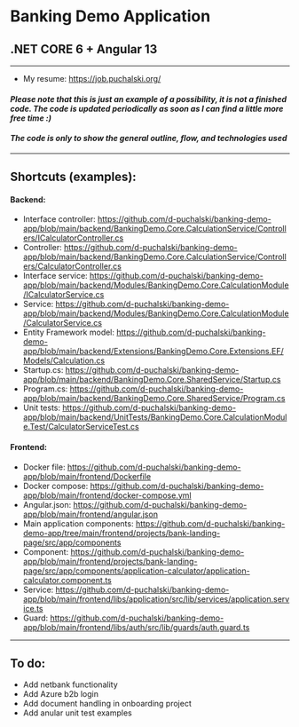# Banking Demo Application
## .NET CORE 6 + Angular 13
---

- My resume: https://job.puchalski.org/

#### _Please note that this is just an example of a possibility, it is not a finished code. The code is updated periodically as soon as I can find a little more free time :)_
#### _The code is only to show the general outline, flow, and technologies used_
---
## Shortcuts (examples):
#### Backend:
- Interface controller: https://github.com/d-puchalski/banking-demo-app/blob/main/backend/BankingDemo.Core.CalculationService/Controllers/ICalculatorController.cs
- Controller: https://github.com/d-puchalski/banking-demo-app/blob/main/backend/BankingDemo.Core.CalculationService/Controllers/CalculatorController.cs
- Interface service: https://github.com/d-puchalski/banking-demo-app/blob/main/backend/Modules/BankingDemo.Core.CalculationModule/ICalculatorService.cs
- Service: https://github.com/d-puchalski/banking-demo-app/blob/main/backend/Modules/BankingDemo.Core.CalculationModule/CalculatorService.cs
- Entity Framework model: https://github.com/d-puchalski/banking-demo-app/blob/main/backend/Extensions/BankingDemo.Core.Extensions.EF/Models/Calculation.cs
- Startup.cs: https://github.com/d-puchalski/banking-demo-app/blob/main/backend/BankingDemo.Core.SharedService/Startup.cs
- Program.cs: https://github.com/d-puchalski/banking-demo-app/blob/main/backend/BankingDemo.Core.SharedService/Program.cs
- Unit tests: https://github.com/d-puchalski/banking-demo-app/blob/main/backend/UnitTests/BankingDemo.Core.CalculationModule.Test/CalculatorServiceTest.cs
#### Frontend:
- Docker file: https://github.com/d-puchalski/banking-demo-app/blob/main/frontend/Dockerfile
- Docker compose: https://github.com/d-puchalski/banking-demo-app/blob/main/frontend/docker-compose.yml
- Angular.json: https://github.com/d-puchalski/banking-demo-app/blob/main/frontend/angular.json
- Main application components: https://github.com/d-puchalski/banking-demo-app/tree/main/frontend/projects/bank-landing-page/src/app/components
- Component: https://github.com/d-puchalski/banking-demo-app/blob/main/frontend/projects/bank-landing-page/src/app/components/application-calculator/application-calculator.component.ts
- Service: https://github.com/d-puchalski/banking-demo-app/blob/main/frontend/libs/application/src/lib/services/application.service.ts
- Guard: https://github.com/d-puchalski/banking-demo-app/blob/main/frontend/libs/auth/src/lib/guards/auth.guard.ts

---
## To do:
- Add netbank functionality
- Add Azure b2b login
- Add document handling in onboarding project
- Add anular unit test examples
